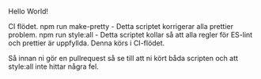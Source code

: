 Hello World!


CI flödet. 
npm run make-pretty - Detta scriptet korrigerar alla prettier problem. 
npm run style:all - Detta scriptet kollar så att alla regler för ES-lint och prettier är uppfyllda. Denna körs i CI-flödet. 


Så innan ni gör en pullrequest så se till att ni kört båda scripten och att style:all inte hittar några fel. 
    
